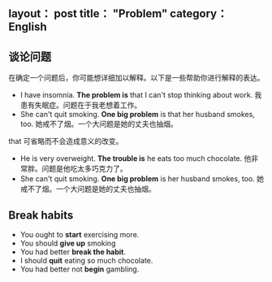 layout： post
title： "Problem"
category： English
---

## 谈论问题

在确定一个问题后，你可能想详细加以解释。以下是一些帮助你进行解释的表达。


- I have insomnia. **The problem is** that I can't stop thinking about work.	 	我患有失眠症。问题在于我老想着工作。
- She can't quit smoking. **One big problem** is that her husband smokes, too.	 	她戒不了烟。一个大问题是她的丈夫也抽烟。

that 可省略而不会造成意义的改变。

- He is very overweight. **The trouble is** he eats too much chocolate.	 	他非常胖。问题是他吃太多巧克力了。
- She can't quit smoking. **One big problem** is her husband smokes, too.	 	她戒不了烟。一个大问题是她的丈夫也抽烟。

## Break habits

- You ought to **start** exercising more.
- You should **give up** smoking
- You had better **break the habit**.
- I should **quit** eating so much chocolate.
- You had better not **begin** gambling.
